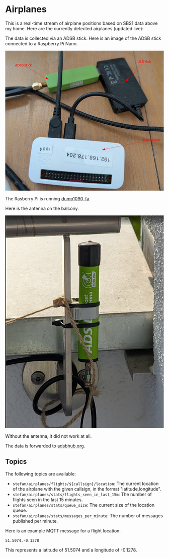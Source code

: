 # Airplanes

This is a real-time stream of airplane positions based on SBS1 data above my home. Here are the 
currently detected airplanes (updated live):

<WorldMap default-lat="48.4931" default-lon="9.4042" default-zoom="7">
 <Markers topic-pattern="stefan/airplanes/flights/+/location" />
</WorldMap>

The data is collected via an ADSB stick. Here is an image of the ADSB stick connected
to a Raspberry Pi Nano.

![ADSB Stick, Raspberry Pi](airplanes1.png)

The Rasberry Pi is running [dump1090-fa](https://github.com/edgeofspace/dump1090-fa). 

Here is the antenna on the balcony.

![Antenna](airplanes2.png)

Without the antenna, it did not work at all.

The data is forwarded to [adsbhub.org](https://adsbhub.org). 

## Topics

The following topics are available:

- `stefan/airplanes/flights/${callsign}/location`: The current location of the airplane with the given callsign, in the format "latitude,longitude".
- `stefan/airplanes/stats/flights_seen_in_last_15m`: The number of flights seen in the last 15 minutes.
- `stefan/airplanes/stats/queue_size`: The current size of the location queue.
- `stefan/airplanes/stats/messages_per_minute`: The number of messages published per minute.

Here is an example MQTT message for a flight location:

```
51.5074,-0.1278
```

This represents a latitude of 51.5074 and a longitude of -0.1278.

